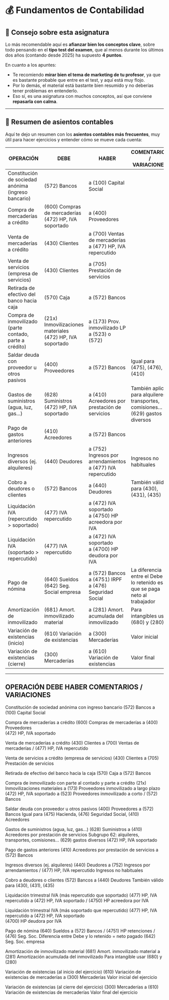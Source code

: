 # 💰 Fundamentos de Contabilidad

## 📌 Consejo sobre esta asignatura

Lo más recomendable aquí es **afianzar bien los conceptos clave**, sobre todo pensando en el **tipo test del examen**, que al menos durante los últimos dos años (contando desde 2025) ha supuesto **4 puntos**.

En cuanto a los apuntes:

- Te recomiendo **mirar bien el tema de marketing de tu profesor**, ya que es bastante probable que entre en el test, y aquí está muy flojo.
- Por lo demás, el material está bastante bien resumido y no deberías tener problemas en entenderlo.
- Eso sí, es una asignatura con muchos conceptos, así que conviene **repasarla con calma**.

---

## 🧾 Resumen de asientos contables

Aquí te dejo un resumen con los **asientos contables más frecuentes**, muy útil para hacer ejercicios y entender cómo se mueve cada cuenta:

| OPERACIÓN                                                  | DEBE                                                      | HABER                                                     | COMENTARIOS / VARIACIONES                                                                                      |
|------------------------------------------------------------|-----------------------------------------------------------|-----------------------------------------------------------|----------------------------------------------------------------------------------------------------------------|
| Constitución de sociedad anónima (ingreso bancario)        | (572) Bancos                                              | a (100) Capital Social                                     |                                                                                                                |
| Compra de mercaderías a crédito                            | (600) Compras de mercaderías<br>(472) HP, IVA soportado   | a (400) Proveedores                                        |                                                                                                                |
| Venta de mercaderías a crédito                             | (430) Clientes                                             | a (700) Ventas de mercaderías<br>a (477) HP, IVA repercutido |                                                                                                                |
| Venta de servicios (empresa de servicios)                  | (430) Clientes                                             | a (705) Prestación de servicios                            |                                                                                                                |
| Retirada de efectivo del banco hacia caja                  | (570) Caja                                                 | a (572) Bancos                                             |                                                                                                                |
| Compra de inmovilizado (parte contado, parte a crédito)    | (21x) Inmovilizaciones materiales<br>(472) HP, IVA soportado | a (173) Prov. inmovilizado LP<br>a (523) o (572)          |                                                                                                                |
| Saldar deuda con proveedor u otros pasivos                 | (400) Proveedores                                          | a (572) Bancos                                             | Igual para (475), (476), (410)                                                                                 |
| Gastos de suministros (agua, luz, gas...)                  | (628) Suministros<br>(472) HP, IVA soportado              | a (410) Acreedores por prestación de servicios             | También aplica para alquileres, transportes, comisiones… (629) gastos diversos                                 |
| Pago de gastos anteriores                                  | (410) Acreedores                                           | a (572) Bancos                                             |                                                                                                                |
| Ingresos diversos (ej. alquileres)                         | (440) Deudores                                             | a (752) Ingresos por arrendamientos<br>a (477) IVA repercutido | Ingresos no habituales                                                                                          |
| Cobro a deudores o clientes                                | (572) Bancos                                               | a (440) Deudores                                           | También válido para (430), (431), (435)                                                                       |
| Liquidación IVA (repercutido > soportado)                  | (477) IVA repercutido                                     | a (472) IVA soportado<br>a (4750) HP acreedora por IVA     |                                                                                                                |
| Liquidación IVA (soportado > repercutido)                  | (477) IVA repercutido                                     | a (472) IVA soportado<br>a (4700) HP deudora por IVA       |                                                                                                                |
| Pago de nómina                                              | (640) Sueldos<br>(642) Seg. Social empresa                | a (572) Bancos<br>a (4751) IRPF<br>a (476) Seguridad Social | La diferencia entre el Debe y lo retenido es lo que se paga neto al trabajador                                |
| Amortización de inmovilizado                               | (681) Amort. inmovilizado material                        | a (281) Amort. acumulada del inmovilizado                 | Para intangibles usar (680) y (280)                                                                            |
| Variación de existencias (inicio)                          | (610) Variación de existencias                            | a (300) Mercaderías                                        | Valor inicial                                                                                                  |
| Variación de existencias (cierre)                          | (300) Mercaderías                                         | a (610) Variación de existencias                           | Valor final                                                                                                    |

---


OPERACIÓN                                                       DEBE                                                             HABER                                                           COMENTARIOS / VARIACIONES
------------------------------------------------------------------------------------------------------------------------------------------------------------------------------------------------------------------------------------------------------------------
Constitución de sociedad anónima con ingreso bancario           (572) Bancos                                                    a (100) Capital Social

Compra de mercaderías a crédito                                 (600) Compras de mercaderías                                    a (400) Proveedores                                             
                                                                (472) HP, IVA soportado  
                                                                
Venta de mercaderías a crédito                                  (430) Clientes                                                  a (700) Ventas de mercaderías / (477) HP, IVA repercutido      

Venta de servicios a crédito (empresa de servicios)             (430) Clientes                                                  a (705) Prestación de servicios                                 

Retirada de efectivo del banco hacia la caja                    (570) Caja                                                      a (572) Bancos                                                  

Compra de inmovilizado con parte al contado y parte a crédito   (21x) Inmovilizaciones materiales                               a (173) Proveedores inmovilizado a largo plazo                 
                                                                (472) HP, IVA soportado                                         a (523) Proveedores inmovilizado a corto / (572) Bancos        

Saldar deuda con proveedor u otros pasivos                      (400) Proveedores                                               a (572) Bancos                                                   Igual para (475) Hacienda, (476) Seguridad Social, (410) Acreedores

Gastos de suministros (agua, luz, gas...)                       (628) Suministros                                               a (410) Acreedores por prestación de servicios                  Subgrupo 62: alquileres, transportes, comisiones... (629) gastos diversos
                                                                (472) HP, IVA soportado 

Pago de gastos anteriores                                       (410) Acreedores por prestación de servicios                    a (572) Bancos                                                  

Ingresos diversos (ej. alquileres)                              (440) Deudores                                                  a (752) Ingresos por arrendamientos / (477) HP, IVA repercutido Ingresos no habituales

Cobro a deudores o clientes                                     (572) Bancos                                                    a (440) Deudores                                                 También válido para (430), (431), (435)

Liquidación trimestral IVA (más repercutido que soportado)      (477) HP, IVA repercutido                                       a (472) HP, IVA soportado / (4750) HP acreedora por IVA        

Liquidación trimestral IVA (más soportado que repercutido)      (477) HP, IVA repercutido                                       a (472) HP, IVA soportado                                       
                                                                (4700) HP deudora por IVA

Pago de nómina                                                  (640) Sueldos                                                   a (572) Bancos / (4751) HP retenciones / (476) Seg. Soc.        Diferencia entre Debe y lo retenido = neto pagado
                                                                (642) Seg. Soc. empresa

Amortización de inmovilizado material                           (681) Amort. inmovilizado material                              a (281) Amortización acumulada del inmovilizado                Para intangible usar (680) y (280)

Variación de existencias (al inicio del ejercicio)              (610) Variación de existencias de mercaderías                   a (300) Mercaderías                                              Valor inicial del ejercicio

Variación de existencias (al cierre del ejercicio)              (300) Mercaderías                                               a (610) Variación de existencias de mercaderías                Valor final del ejercicio
